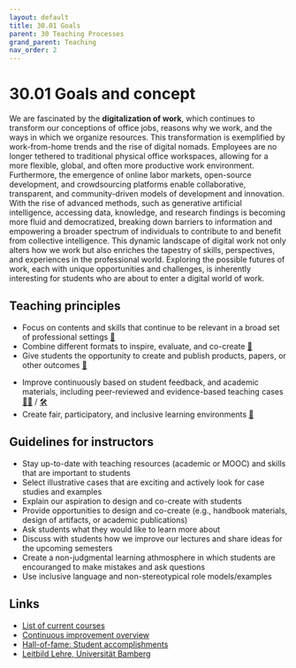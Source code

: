 ```yaml
---
layout: default
title: 30.01 Goals
parent: 30 Teaching Processes
grand_parent: Teaching
nav_order: 2
---
```


# 30.01 Goals and concept

We are fascinated by the **digitalization of work**, which continues to transform our conceptions of office jobs, reasons why we work, and the ways in which we organize resources.
This transformation is exemplified by work-from-home trends and the rise of digital nomads.
Employees are no longer tethered to traditional physical office workspaces, allowing for a more flexible, global, and often more productive work environment.
Furthermore, the emergence of online labor markets, open-source development, and crowdsourcing platforms enable collaborative, transparent, and community-driven models of development and innovation.
With the rise of advanced methods, such as generative artificial intelligence, accessing data, knowledge, and research findings is becoming more fluid and democratized, breaking down barriers to information and empowering a broader spectrum of individuals to contribute to and benefit from collective intelligence.
This dynamic landscape of digital work not only alters how we work but also enriches the tapestry of skills, perspectives, and experiences in the professional world.
Exploring the possible futures of work, each with unique opportunities and challenges, is inherently interesting for students who are about to enter a digital world of work.

## Teaching principles

- Focus on contents and skills that continue to be relevant in a broad set of professional settings [🚀](https://digital-work-lab.github.io/handbook/docs/10-lab/10_processes/10.01.goals.html#-impact-in-research-teaching-and-practice)
- Combine different formats to inspire, evaluate, and co-create [🚀](https://digital-work-lab.github.io/handbook/docs/10-lab/10_processes/10.01.goals.html#-impact-in-research-teaching-and-practice)
- Give students the opportunity to create and publish products, papers, or other outcomes [🚀](https://digital-work-lab.github.io/handbook/docs/10-lab/10_processes/10.01.goals.html#-impact-in-research-teaching-and-practice)
<!-- because it motivates students to see that their work is not just archived. because it can help their resumes. because it contributes to a culture of publishing/accomplishing -->
- Improve continuously based on student feedback, and academic materials, including peer-reviewed and evidence-based teaching cases [🧑‍🎓️](https://digital-work-lab.github.io/handbook/docs/10-lab/10_processes/10.01.goals.html#%EF%B8%8F-continuous-learning) / [🛠️](https://digital-work-lab.github.io/handbook/docs/10-lab/10_processes/10.01.goals.html#%EF%B8%8F-rigor-reliability-and-reproducibility)
- Create fair, participatory, and inclusive learning environments [🙏](https://digital-work-lab.github.io/handbook/docs/10-lab/10_processes/10.01.goals.html#-support-participation-and-diversity)

## Guidelines for instructors

- Stay up-to-date with teaching resources (academic or MOOC) and skills that are important to students
- Select illustrative cases that are exciting and actively look for case studies and examples
- Explain our aspiration to design and co-create with students
- Provide opportunities to design and co-create (e.g., handbook materials, design of artifacts, or academic publications)
- Ask students what they would like to learn more about
- Discuss with students how we improve our lectures and share ideas for the upcoming semesters
- Create a non-judgmental learning athmosphere in which students are encouranged to make mistakes and ask questions
- Use inclusive language and non-stereotypical role models/examples

## Links

- [List of current courses](30.02.courses.html)
- [Continuous improvement overview](30.22.improvements.html)
- [Hall-of-fame: Student accomplishments](30.41.hall_of_fame.html)
- [Leitbild Lehre, Universität Bamberg](https://www.uni-bamberg.de/lehre/verstaendnis-von-lehre/leitbild/)
